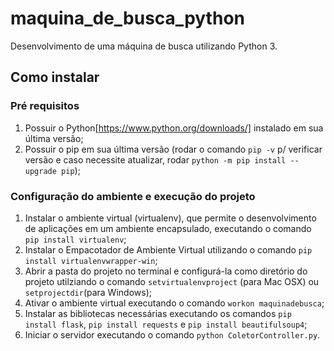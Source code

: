 # maquina_de_busca_python
Desenvolvimento de uma máquina de busca utilizando Python 3.

## Como instalar
### Pré requisitos
1. Possuir o Python[https://www.python.org/downloads/] instalado em sua última versão;
2. Possuir o pip em sua última versão (rodar o comando `pip -v` p/ verificar versão e caso necessite atualizar, rodar `python -m pip install --upgrade pip`); 

### Configuração do ambiente e execução do projeto
1. Instalar o ambiente virtual (virtualenv), que permite o desenvolvimento de aplicações em um ambiente encapsulado, executando o comando `pip install virtualenv`;
2. Instalar o Empacotador de Ambiente Virtual utilizando o comando `pip install virtualenvwrapper-win`;
3. Abrir a pasta do projeto no terminal e configurá-la como diretório do projeto utilziando o comando `setvirtualenvproject` (para Mac OSX) ou `setprojectdir`(para Windows);
4. Ativar o ambiente virtual executando o comando `workon maquinadebusca`;
5. Instalar as bibliotecas necessárias executando os comandos `pip install flask`, `pip install requests` e `pip install beautifulsoup4`;
6. Iniciar o servidor executando o comando `python ColetorController.py`. 

